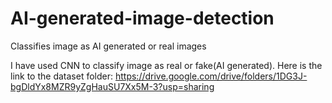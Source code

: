 # AI-generated-image-detection
Classifies image as AI generated or real images

I have used CNN to classify image as real or fake(AI generated). Here is the link to the dataset folder:
https://drive.google.com/drive/folders/1DG3J-bgDldYx8MZR9yZgHauSU7Xx5M-3?usp=sharing

